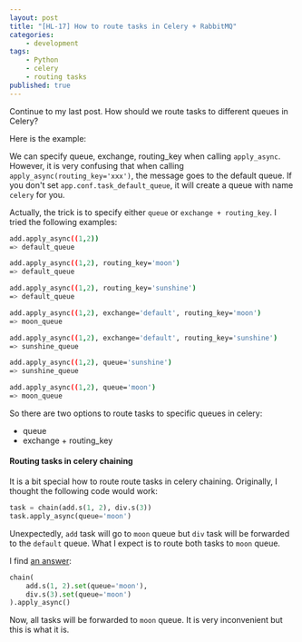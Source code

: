 ```yaml
---
layout: post
title: "[HL-17] How to route tasks in Celery + RabbitMQ"
categories: 
    - development
tags: 
    - Python
    - celery
    - routing tasks
published: true
---
```


Continue to my last post. How should we route tasks to different queues in Celery? 

Here is the example: 

<script src="https://gist.github.com/HengfengLi/6b1dcf80c4dcad033bee4b6ea79daa6f.js"></script>

We can specify queue, exchange, routing_key when calling `apply_async`. However, it is very confusing that when calling `apply_async(routing_key='xxx')`, the message goes to the default queue. If you don't set `app.conf.task_default_queue`, it will create a queue with name `celery` for you. 

Actually, the trick is to specify either `queue` or `exchange + routing_key`. I tried the following examples: 

```bash
add.apply_async((1,2)) 
=> default_queue

add.apply_async((1,2), routing_key='moon')
=> default_queue

add.apply_async((1,2), routing_key='sunshine')
=> default_queue

add.apply_async((1,2), exchange='default', routing_key='moon') 
=> moon_queue

add.apply_async((1,2), exchange='default', routing_key='sunshine') 
=> sunshine_queue

add.apply_async((1,2), queue='sunshine') 
=> sunshine_queue

add.apply_async((1,2), queue='moon') 
=> moon_queue
```

So there are two options to route tasks to specific queues in celery: 
* queue
* exchange + routing_key

#### Routing tasks in celery chaining

It is a bit special how to route route tasks in celery chaining. Originally, I thought the following code would work: 

```python
task = chain(add.s(1, 2), div.s(3))
task.apply_async(queue='moon')
```

Unexpectedly, `add` task will go to `moon` queue but `div` task will be forwarded to the `default` queue. What I expect is to route both tasks to `moon` queue. 

I find [an answer](https://stackoverflow.com/questions/14953521/how-to-route-a-chain-of-tasks-to-a-specific-queue-in-celery): 

```python
chain(
    add.s(1, 2).set(queue='moon'),
    div.s(3).set(queue='moon')
).apply_async()
```

Now, all tasks will be forwarded to `moon` queue. It is very inconvenient but this is what it is. 